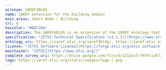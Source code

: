 ```yaml
--- 
acronym: SAREF4BLDG
name: SAREF extension for the building domain
main_areas: Smart Home / Building
trl: 6
hexcolor: "#8DC26A"
description: The SAREF4BLDG is an extension of the SAREF ontology that was created based on the Industry Foundation Classes (IFC) standard for building information, specifically focusing on the part of the standard related to devices and appliances within the building domain.
specification: "[ETSI Technical Specification (v1.1.2)](https://www.etsi.org/deliver/etsi_ts/103400_103499/10341003/01.01.02_60/ts_10341003v010102p.pdf)"
ontology_uri: https://saref.etsi.org/saref4bldg/, https://saref.etsi.org/saref4bldg/v1.1.2/
license: "[ETSI Software License](https://forge.etsi.org/etsi-software-license)"
maintainer: "[ETSI](https://www.etsi.org/)"
complete_survey_uri: https://drive.google.com/file/d/1Z1IezTr7kFhliaFJaaVstBjckQMQxXHD/view
logo: https://saref.etsi.org/static/images/logo-l.png
--- 
```

